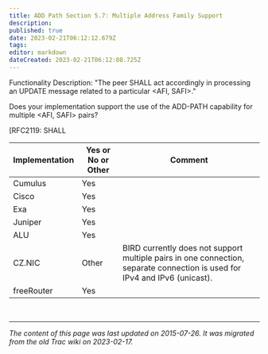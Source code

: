 ```yaml
---
title: ADD Path Section 5.7: Multiple Address Family Support
description: 
published: true
date: 2023-02-21T06:12:12.679Z
tags: 
editor: markdown
dateCreated: 2023-02-21T06:12:08.725Z
---
```




  Functionality Description: "The peer SHALL act accordingly in processing an UPDATE message related to a particular <AFI, SAFI>."

  Does your implementation support the use of the ADD-PATH capability for multiple <AFI, SAFI> pairs?

  [RFC2119: SHALL

| Implementation  |  Yes or No or Other   |  Comment                                                                                                                      |
|-----------------|-----------------------|-------------------------------------------------------------------------------------------------------------------------------|
|  Cumulus        |  Yes                  |                                                                                                                               |
|  Cisco          |  Yes                  |                                                                                                                               |
|  Exa            |  Yes                  |                                                                                                                               |
|  Juniper        |  Yes                  |                                                                                                                               |
|      ALU        |  Yes                  |                                                                                                                               |
|  CZ.NIC         |  Other                |  BIRD currently does not support multiple pairs in one connection, separate connection is used for IPv4 and IPv6 (unicast).   |
|  freeRouter     |  Yes                  |                                                                                                                               |

&nbsp;
&nbsp;
&nbsp;

---

*The content of this page was last updated on 2015-07-26. It was migrated from the old Trac wiki on 2023-02-17.*
